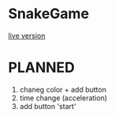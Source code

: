 # SnakeGame

<a href="https://bednarski88.github.io/SnakeGame/">live version</a>


<h1>PLANNED</h1>

<ol>
  <li>chaneg color + add button</li>
  <li>time change (acceleration)</li>
  <li>add button 'start'</li>
</ol>
